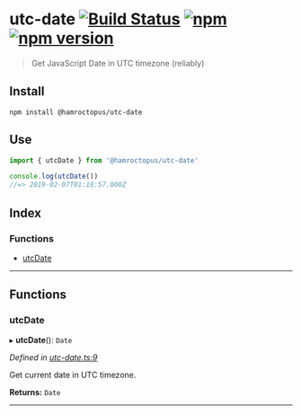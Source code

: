 
utc-date [![Build Status](https://travis-ci.org/strong-roots-capital/utc-date.svg?branch=master)](https://travis-ci.org/strong-roots-capital/utc-date) [![npm](https://img.shields.io/npm/dt/@hamroctopus/utc-date.svg)](https://www.npmjs.com/package/@hamroctopus/utc-date) [![npm version](https://img.shields.io/npm/v/@hamroctopus/utc-date.svg)](https://npmjs.org/package/@hamroctopus/utc-date)
=======================================================================================================================================================================================================================================================================================================================================================================================================

> Get JavaScript Date in UTC timezone (reliably)

Install
-------

```shell
npm install @hamroctopus/utc-date
```

Use
---

```typescript
import { utcDate } from '@hamroctopus/utc-date'

console.log(utcDate())
//=> 2019-02-07T01:18:57.000Z
```

## Index

### Functions

* [utcDate](#utcdate)

---

## Functions

<a id="utcdate"></a>

###  utcDate

▸ **utcDate**(): `Date`

*Defined in [utc-date.ts:9](https://github.com/strong-roots-capital/utc-date/blob/21804d7/src/utc-date.ts#L9)*

Get current date in UTC timezone.

**Returns:** `Date`

___

